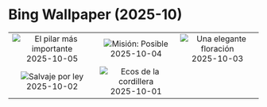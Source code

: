 # Bing Wallpaper (2025-10)

|  |  |  |
|:---:|:---:|:---:|
| ![](https://www.bing.com/th?id=OHR.ElPilarZaragoza_ES-ES2251401044_400x240.jpg "El pilar más importante") 2025-10-05 | ![](https://www.bing.com/th?id=OHR.DragonEndeavour_ES-ES0464086432_400x240.jpg "Misión: Posible") 2025-10-04 | ![](https://www.bing.com/th?id=OHR.SkyeHeather_ES-ES0179378651_400x240.jpg "Una elegante floración") 2025-10-03 |
| ![](https://www.bing.com/th?id=OHR.OxbowBend_ES-ES2093724420_400x240.jpg "Salvaje por ley") 2025-10-02 | ![](https://www.bing.com/th?id=OHR.YosemiteClark_ES-ES0823562766_400x240.jpg "Ecos de la cordillera") 2025-10-01 |  |
